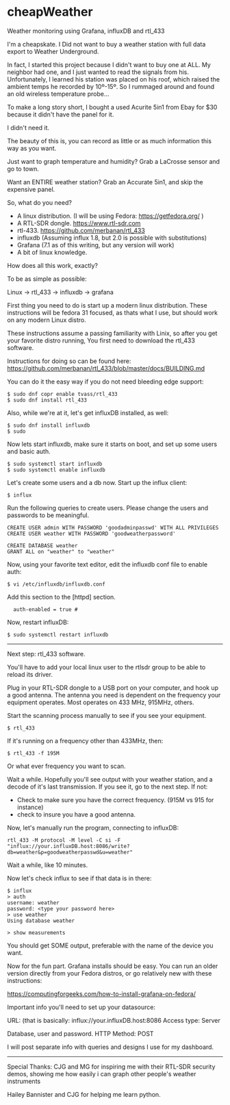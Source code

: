 # cheapWeather
Weather monitoring using Grafana, influxDB and rtl_433

I'm a cheapskate.  I Did not want to buy a weather station with full data export to Weather Underground.

In fact, I started this project because I didn't want to buy one at ALL.  My neighbor had one, and I just wanted to
read the signals from his.  Unfortunately, I learned his station was placed on his roof, which raised the ambient
temps he recorded by 10º-15º.  So I rummaged around and found an old wireless temperature probe...

To make a long story short, I bought a used Acurite 5in1 from Ebay for $30 because it didn't have the panel for it.

I didn't need it.

The beauty of this is, you can record as little or as much information this way as you want.

Just want to graph temperature and humidity?  Grab a LaCrosse sensor and go to town.

Want an ENTIRE weather station?  Grab an Accurate 5in1, and skip the expensive panel.


So, what do you need?

* A linux distribution.  (I will be using Fedora: https://getfedora.org/ )
* A RTL-SDR dongle. https://www.rtl-sdr.com
* rtl-433. https://github.com/merbanan/rtl_433
* influxdb  (Assuming influx 1.8, but 2.0 is possible with substitutions)
* Grafana (7.1 as of this writing, but any version will work)
* A bit of linux knowledge.


How does all this work, exactly?

To be as simple as possible:

Linux -> rtl_433 -> influxdb -> grafana

First thing you need to do is start up a modern linux distribution.
These instructions will be fedora 31 focused, as thats what I use, but should work on any modern Linux distro.


These instructions assume a passing familiarity with Linix, so after you get your favorite distro running,
You first need to download the rtl_433 software.

Instructions for doing so can be found here: https://github.com/merbanan/rtl_433/blob/master/docs/BUILDING.md


You can do it the easy way if you do not need bleeding edge support:
```
$ sudo dnf copr enable tvass/rtl_433
$ sudo dnf install rtl_433
```
Also, while we're at it, let's get influxDB installed, as well:
```
$ sudo dnf install influxdb
$ sudo
```

Now lets start influxdb, make sure it starts on boot, and set up some users and basic auth.
```
$ sudo systemctl start influxdb
$ sudo systemctl enable influxdb
```

Let's create some users and a db now.
Start up the influx client:
```
$ influx
```
Run the following queries to create users.  Please change the users and passwords to be meaningful.
```
CREATE USER admin WITH PASSWORD 'goodadminpasswd' WITH ALL PRIVILEGES
CREATE USER weather WITH PASSWORD 'goodweatherpassword'

CREATE DATABASE weather
GRANT ALL on "weather" to "weather"
```

Now, using your favorite text editor, edit the influxdb conf file to enable auth:
```
$ vi /etc/influxdb/influxdb.conf
```
Add this section to the [httpd] section.
```
  auth-enabled = true #
```
Now, restart influxDB:
```
$ sudo systemctl restart influxdb
```
---

Next step: rtl_433 software.

You'll have to add your local linux user to the rtlsdr group to be able to reload its driver.

Plug in your RTL-SDR dongle to a USB port on your computer, and hook up a good antenna.
The antenna you need is dependent on the frequency your equipment operates.  Most operates on 433 MHz, 915MHz, others.

Start the scanning process manually to see if you see your equipment.
```
$ rtl_433
```
If it's running on a frequency other than 433MHz, then:
```
$ rtl_433 -f 195M
```
Or what ever frequency you want to scan.

Wait a while.  Hopefully you'll see output with your weather station, and a decode of it's last transmission.
If you see it, go to the next step.  If not:

* Check to make sure you have the correct frequency. (915M vs 915 for instance)
* check to insure you have a good antenna.


Now, let's manually run the program, connecting to influxDB:
```
rtl_433 -M protocol -M level -C si -F "influx://your.influxDB.host:8086/write?db=weather&p=goodweatherpasswd&u=weather"
```
Wait a while, like 10 minutes.

Now let's check influx to see if that data is in there:
```
$ influx
> auth
username: weather
password: <type your password here>
> use weather
Using database weather

> show measurements
```
You should get SOME output, preferable with the name of the device you want.


Now for the fun part.  Grafana installs should be easy.  You can run an older version directly from your Fedora distros, or go relatively new with these instructions:

https://computingforgeeks.com/how-to-install-grafana-on-fedora/


Important info you'll need to set up your datasource:

URL: (that is basically: influx://your.influxDB.host:8086
Access type: Server

Database, user and password.
HTTP Method: POST

I will post separate info with queries and designs I use for my dashboard.

---
Special Thanks:
CJG and MG for inspiring me with their RTL-SDR security demos, showing me how easily i can graph other people's weather instruments

Hailey Bannister and CJG for helping me learn python.
